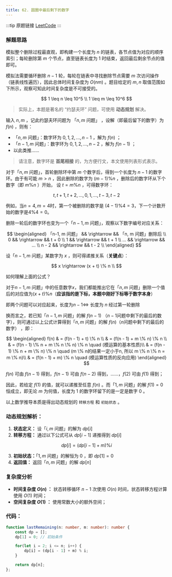 ```yaml
---
title: 62. 圆圈中最后剩下的数字
---
```


:::tip 原题链接
[LeetCode](https://leetcode-cn.com/problems/yuan-quan-zhong-zui-hou-sheng-xia-de-shu-zi-lcof/)
:::

### 解题思路

模拟整个删除过程最直观，即构建一个长度为 $n$ 的链表，各节点值为对应的顺序索引；每轮删除第 $m$ 个节点，直至链表长度为 1 时结束，返回最后剩余节点的值即可。

模拟法需要循环删除 $n - 1$ 轮，每轮在链表中寻找删除节点需要 $m$ 次访问操作（链表线性遍历），因此总体时间复杂度为 $O(nm)$ 。题目给定的 $m, n$ 取值范围如下所示，观察可知此时间复杂度是不可接受的。

$$
1 \leq n \leq 10^5 \\
1 \leq m \leq 10^6
$$

> 实际上，本题是著名的 “约瑟夫环” 问题，可使用 **动态规划** 解决。

输入 $n, m$ ，记此约瑟夫环问题为 「$n, m$ 问题」 ，设解（即最后留下的数字）为 $f(n)$ ，则有：

- 「$n, m$ 问题」：数字环为 $0, 1, 2, ..., n - 1$ ，解为 $f(n)$ ；
- 「$n-1, m$ 问题」：数字环为 $0, 1, 2, ..., n - 2$ ，解为 $f(n-1)$ ；
- 以此类推……

> 请注意，数字环是 **首尾相接** 的，为方便行文，本文使用列表形式表示。

对于「$n, m$ 问题」，首轮删除环中第 $m$ 个数字后，得到一个长度为 $n - 1$ 的数字环。由于有可能 $m > n$ ，因此删除的数字为 $(m - 1) \% n$ ，删除后的数字环从下个数字（即 $m \% n$ ）开始，
设 $t = m \% n$ ，可得数字环：

$$
t, t + 1, t + 2, ..., 0, 1, ..., t - 3, t - 2
$$

例如，当$n = 4, m = 4$时，第一个被删除的数字是 $(4 - 1)  \%  4 = 3$，下一个计数开始的数字是$4 \% 4 = 0$。

删除一轮后的数字环也变为一个「$n-1, m$ 问题」，观察以下数字编号对应关系：

$$
\begin{aligned}
「n-1, m 问题」 && \rightarrow && 「n, m 问题」删除后 \\
0 && \rightarrow && t + 0 \\
1 && \rightarrow && t + 1 \\
... && \rightarrow && ... \\
n - 2 && \rightarrow && t - 2 \\
\end{aligned}
$$

设「$n-1, m$ 问题」某数字为 $x$ ，则可得递推关系（**关键点**）：

$$
x \rightarrow (x + t) \% n \\
$$

如何理解上面的公式？  

对于$n-1, m$ 问题」中的任意数字$x$，我们都能推出它在「$n, m$ 问题」删除一个值后的对应值为$(x + t) \% n$（**应该指的是下标，本题中刚好下标等于数字本身**）  

即两个问题可以对应起来，长度为$n-1 \Leftrightarrow$ 长度为 $n$ 经过第一轮删除

换而言之，若已知「$n-1, m$ 问题」的解 $f(n - 1)$ （$n-1$问题中剩下的最后的数字），则可通过以上公式计算得到「$n, m$ 问题」的解 $f(n)$（$n$问题中剩下的最后的数字） ，即：

$$
\begin{aligned}
f(n) & = (f(n - 1) + t) \% n \\
& = (f(n - 1) + m \% n) \% n \\
& = (f(n - 1) \% n + m \% n \% n) \% n \quad  (模运算的基本性质)\\ 
& = (f(n - 1) \% n + m \% n) \% n \quad (m \% n的结果一定小于n, 所以 m \% n \% n = m \% n)\\
& = (f(n - 1) + m) \% n \quad (模运算性质的反向应用)
\end{aligned}
$$


$f(n)$ 可由 $f(n - 1)$ 得到，$f(n - 1)$ 可由 $f(n - 2)$ 得到，……，$f(2)$ 可由 $f(1)$ 得到；

因此，若给定 $f(1)$ 的值，就可以递推至任意 $f(n)$ 。而「$1, m$ 问题」的解 $f(1) = 0$ 恒成立，即无论 $m$ 为何值，长度为 1 的数字环留下的是一定是数字  $0$ 。

以上数学推导本质是得出动态规划的 `转移方程` 和 `初始状态` 。

### 动态规划解析：

1. **状态定义：** 设「$i, m$ 问题」的解为 $dp[i]$
2. **转移方程：** 通过以下公式可从 $dp[i - 1]$ 递推得到 $dp[i]$

$$
dp[i] = (dp[i - 1] + m) \% i
$$

3. **初始状态：**「$1, m$ 问题」的解恒为 $0$ ，即 $dp[1] = 0$
4. **返回值：** 返回「$n, m$ 问题」的解 $dp[n]$

### 复杂度分析

- **时间复杂度 $O(n)$ ：** 状态转移循环 $n - 1$ 次使用 $O(n)$ 时间，状态转移方程计算使用 $O(1)$ 时间；
- **空间复杂度 $O(1)$ ：** 使用常数大小的额外空间；

### 代码：

```typescript
function lastRemaining(n: number, m: number): number {
    const dp = [];
    dp[1] = 0; // 初始条件

    for(let i = 2; i <= n; i++) {
        dp[i] = (dp[i - 1] + m) % i;
    }

    return dp[n];
};
```

